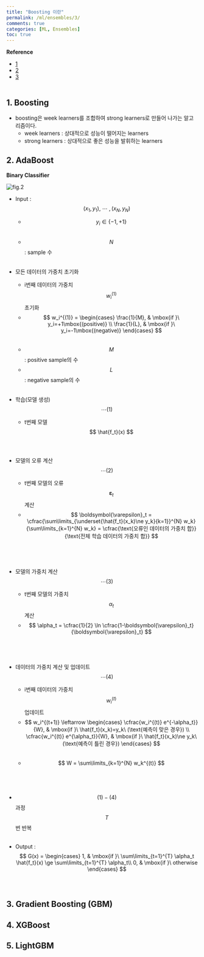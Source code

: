 ```yaml
---
title: "Boosting 이란"
permalink: /ml/ensembles/3/
comments: true
categories: [ML, Ensembles]
toc: true
---
```


**Reference**

- [1](https://blog.statsbot.co/ensemble-learning-d1dcd548e936)
- [2](https://steemit.com/kr-dev/@steemonen1/adaboost)
- [3](https://ko.wikipedia.org/wiki/%EC%97%90%EC%9D%B4%EB%8B%A4%EB%B6%80%EC%8A%A4%ED%8A%B8#cite_ref-1)
<br><br>

## 1. Boosting

- boosting은 week learners를 조합하여 strong learners로 만들어 나가는 알고리즘이다.
  - week learners : 상대적으로 성능이 떨어지는 learners
  - strong learners : 상대적으로 좋은 성능을 발휘하는 learners


## 2. AdaBoost

**Binary Classifier**

![fig.2](../images/ensembles_3_2.png)

- Input : $$ (x_1, y_1),\ \cdots\ ,(x_N, y_N) $$
  - $$ y_i \in \{-1, +1\} $$ <br>
  - $$ N $$ : sample 수
<br><br>

- 모든 데이터의 가중치 초기화
  - i번째 데이터의 가중치 $$ w_i^{(1)} $$ 초기화
  - $$ w_i^{(1)} =
    \begin{cases}
    \frac{1}{M}, & \mbox{if }\ y_i=+1\mbox{(positive)} \\
    \frac{1}{L}, & \mbox{if }\ y_i=-1\mbox{(negative)}
    \end{cases} $$ <br>
  - $$ M $$ : positive sample의 수
  - $$ L $$ : negative sample의 수
<br><br>

- 학습(모델 생성) $$ \cdots(1) $$
  - t번째 모델 $$ \hat{f_t}(x) $$
<br><br>

- 모델의 오류 계산 $$ \cdots(2) $$
  - t번째 모델의 오류 $$ \boldsymbol{\varepsilon}_t $$ 계산
  - $$ \boldsymbol{\varepsilon}_t =
    \cfrac{\sum\limits_{\underset{\hat{f_t}(x_k)\ne y_k}{k=1}}^{N} w_k}
    {\sum\limits_{k=1}^{N} w_k} =
    \cfrac{\text{오류인 데이터의 가중치 합}}{\text{전체 학습 데이터의 가중치 합}} $$ <br>
<br><br>

- 모델의 가중치 계산 $$ \cdots(3) $$
  - t번째 모델의 가중치 $$ \alpha_t $$ 계산
  - $$ \alpha_t = \cfrac{1}{2}
    \ln \cfrac{1-\boldsymbol{\varepsilon}_t}{\boldsymbol{\varepsilon}_t} $$ <br>
<br><br>

- 데이터의 가중치 계산 및 업데이트 $$ \cdots(4) $$
  - i번째 데이터의 가중치 $$ w_i^{(t)} $$ 업데이트
  - $$ w_i^{(t+1)} \leftarrow
    \begin{cases}
    \cfrac{w_i^{(t)} e^{-\alpha_t}}{W}, & \mbox{if }\ \hat{f_t}(x_k)=y_k\ (\text{예측이 맞은 경우}) \\
    \cfrac{w_i^{(t)} e^{\alpha_t}}{W}, & \mbox{if }\ \hat{f_t}(x_k)\ne y_k\ (\text{예측이 틀린 경우})
    \end{cases} $$ <br>
  - $$ W = \sum\limits_{k=1}^{N} w_k^{(t)} $$ <br>
<br><br>

- $$ (1)-(4) $$ 과정 $$ T $$번 반복
<br><br>

- Output : $$ G(x) =
  \begin{cases}
  1, & \mbox{if }\ \sum\limits_{t=1}^{T} \alpha_t \hat{f_t}(x) \ge \sum\limits_{t=1}^{T} \alpha_t\\
  0, & \mbox{if }\ otherwise
  \end{cases} $$
<br><br>

## 3. Gradient Boosting (GBM)

## 4. XGBoost

## 5. LightGBM
